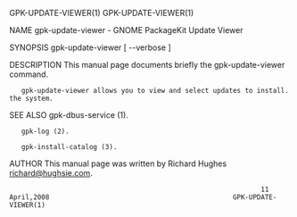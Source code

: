 GPK-UPDATE-VIEWER(1)                                                                                                          GPK-UPDATE-VIEWER(1)

NAME
       gpk-update-viewer - GNOME PackageKit Update Viewer

SYNOPSIS
       gpk-update-viewer [ --verbose ]

DESCRIPTION
       This manual page documents briefly the gpk-update-viewer command.

       gpk-update-viewer allows you to view and select updates to install.  the system.

SEE ALSO
       gpk-dbus-service (1).

       gpk-log (2).

       gpk-install-catalog (3).

AUTHOR
       This manual page was written by Richard Hughes <richard@hughsie.com>.

                                                                   11 April,2008                                              GPK-UPDATE-VIEWER(1)
